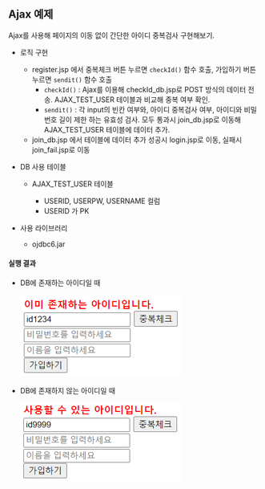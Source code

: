 ## Ajax 예제 

Ajax를 사용해 페이지의 이동 없이 간단한 아이디 중복검사 구현해보기.

- 로직 구현

  - register.jsp 에서 중복체크 버튼 누르면 `checkId()` 함수 호출, 가입하기 버튼 누르면 `sendit()` 함수 호출
    - `checkId()` : Ajax를 이용해 checkId_db.jsp로 POST 방식의 데이터 전송. AJAX_TEST_USER 테이블과 비교해 중복 여부 확인. 
    - `sendit()` : 각 input의 빈칸 여부와, 아이디 중복검사 여부, 아이디와 비밀번호 길이 제한 하는 유효성 검사. 모두 통과시 join_db.jsp로 이동해 AJAX_TEST_USER 테이블에 데이터 추가.
  - join_db.jsp 에서 테이블에 데이터 추가 성공시 login.jsp로 이동, 실패시 join_fail.jsp로 이동
- DB 사용 테이블

  - AJAX_TEST_USER 테이블

    - USERID, USERPW, USERNAME 컬럼
    - USERID 가 PK
- 사용 라이브러리
  - ojdbc6.jar


#### 실행 결과

- DB에 존재하는 아이디일 때

  <img src="./00_ajax_prac/images/img1.png">

  

- DB에 존재하지 않는 아이디일 때

  <img src="./00_ajax_prac/images/img2.png">





